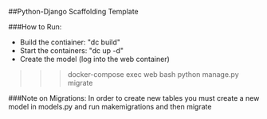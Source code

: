 ##Python-Django Scaffolding Template

###How to Run:

- Build the contiainer:  "dc build"
- Start the containers: "dc up -d"
- Create the model (log into the web container)
>>> docker-compose exec web bash
>>> python manage.py migrate

###Note on Migrations:
In order to create new tables you must create a new model in models.py and run makemigrations and then migrate
